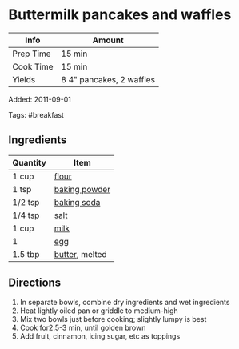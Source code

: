# Buttermilk pancakes and waffles

| Info      | Amount                   |
| --------- | ------------------------ |
| Prep Time | 15 min                   |
| Cook Time | 15 min                   |
| Yields    | 8 4" pancakes, 2 waffles |

Added: 2011-09-01

Tags: #breakfast

## Ingredients

| Quantity | Item                                                |
| -------- | --------------------------------------------------- |
| 1 cup    | [flour](../_ingredients/flour.md)                   |
| 1 tsp    | [baking powder](../_ingredients/baking%20powder.md) |
| 1/2 tsp  | [baking soda](../_ingredients/baking%20soda.md)     |
| 1/4 tsp  | [salt](../_ingredients/salt.md)                     |
| 1 cup    | [milk](../_ingredients/milk.md)                     |
| 1        | [egg](../_ingredients/egg.md)                       |
| 1.5 tbp  | [butter](../_ingredients/butter.md), melted         |

## Directions

1. In separate bowls, combine dry ingredients and wet ingredients
2. Heat lightly oiled pan or griddle to medium-high
3. Mix two bowls just before cooking; slightly lumpy is best
4. Cook for2.5-3 min, until golden brown
5. Add fruit, cinnamon, icing sugar, etc as toppings